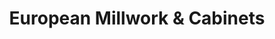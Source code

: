 ---
title: "European Millwork & Cabinets"
url: /calgary/european-millwork-und-cabinets/
shop: Möbel
---